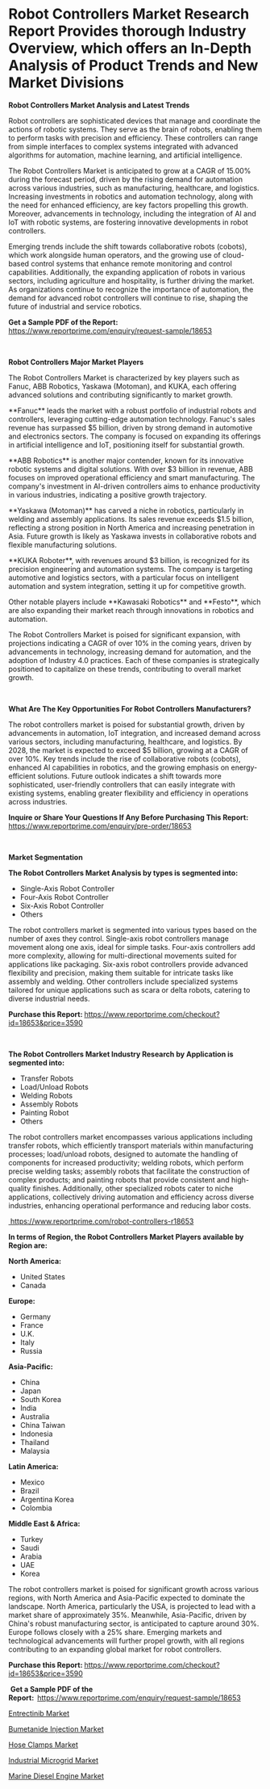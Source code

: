 <p><h1>Robot Controllers Market Research Report Provides thorough Industry Overview, which offers an In-Depth Analysis of Product Trends and New Market Divisions</h1></p><p><strong>Robot Controllers Market Analysis and Latest Trends</strong></p>
<p><p>Robot controllers are sophisticated devices that manage and coordinate the actions of robotic systems. They serve as the brain of robots, enabling them to perform tasks with precision and efficiency. These controllers can range from simple interfaces to complex systems integrated with advanced algorithms for automation, machine learning, and artificial intelligence.</p><p>The Robot Controllers Market is anticipated to grow at a CAGR of 15.00% during the forecast period, driven by the rising demand for automation across various industries, such as manufacturing, healthcare, and logistics. Increasing investments in robotics and automation technology, along with the need for enhanced efficiency, are key factors propelling this growth. Moreover, advancements in technology, including the integration of AI and IoT with robotic systems, are fostering innovative developments in robot controllers.</p><p>Emerging trends include the shift towards collaborative robots (cobots), which work alongside human operators, and the growing use of cloud-based control systems that enhance remote monitoring and control capabilities. Additionally, the expanding application of robots in various sectors, including agriculture and hospitality, is further driving the market. As organizations continue to recognize the importance of automation, the demand for advanced robot controllers will continue to rise, shaping the future of industrial and service robotics.</p></p>
<p><strong>Get a Sample PDF of the Report:&nbsp;</strong> <a href="https://www.reportprime.com/enquiry/request-sample/18653?utm_campaign=1121&utm_medium=2&utm_source=Github&utm_content=ia&utm_term=21112024&utm_id=robot-controllers">https://www.reportprime.com/enquiry/request-sample/18653</a></p>
<p>&nbsp;</p>
<p><strong>Robot Controllers Major Market Players</strong></p>
<p><p>The Robot Controllers Market is characterized by key players such as Fanuc, ABB Robotics, Yaskawa (Motoman), and KUKA, each offering advanced solutions and contributing significantly to market growth. </p><p>**Fanuc** leads the market with a robust portfolio of industrial robots and controllers, leveraging cutting-edge automation technology. Fanuc's sales revenue has surpassed $5 billion, driven by strong demand in automotive and electronics sectors. The company is focused on expanding its offerings in artificial intelligence and IoT, positioning itself for substantial growth.</p><p>**ABB Robotics** is another major contender, known for its innovative robotic systems and digital solutions. With over $3 billion in revenue, ABB focuses on improved operational efficiency and smart manufacturing. The company's investment in AI-driven controllers aims to enhance productivity in various industries, indicating a positive growth trajectory.</p><p>**Yaskawa (Motoman)** has carved a niche in robotics, particularly in welding and assembly applications. Its sales revenue exceeds $1.5 billion, reflecting a strong position in North America and increasing penetration in Asia. Future growth is likely as Yaskawa invests in collaborative robots and flexible manufacturing solutions.</p><p>**KUKA Roboter**, with revenues around $3 billion, is recognized for its precision engineering and automation systems. The company is targeting automotive and logistics sectors, with a particular focus on intelligent automation and system integration, setting it up for competitive growth.</p><p>Other notable players include **Kawasaki Robotics** and **Festo**, which are also expanding their market reach through innovations in robotics and automation. </p><p>The Robot Controllers Market is poised for significant expansion, with projections indicating a CAGR of over 10% in the coming years, driven by advancements in technology, increasing demand for automation, and the adoption of Industry 4.0 practices. Each of these companies is strategically positioned to capitalize on these trends, contributing to overall market growth.</p></p>
<p>&nbsp;</p>
<p><strong>What Are The Key Opportunities For Robot Controllers Manufacturers?</strong></p>
<p><p>The robot controllers market is poised for substantial growth, driven by advancements in automation, IoT integration, and increased demand across various sectors, including manufacturing, healthcare, and logistics. By 2028, the market is expected to exceed $5 billion, growing at a CAGR of over 10%. Key trends include the rise of collaborative robots (cobots), enhanced AI capabilities in robotics, and the growing emphasis on energy-efficient solutions. Future outlook indicates a shift towards more sophisticated, user-friendly controllers that can easily integrate with existing systems, enabling greater flexibility and efficiency in operations across industries.</p></p>
<p><strong>Inquire or Share Your Questions If Any Before Purchasing This Report:</strong> <a href="https://www.reportprime.com/enquiry/pre-order/18653?utm_campaign=1121&utm_medium=2&utm_source=Github&utm_content=ia&utm_term=21112024&utm_id=robot-controllers">https://www.reportprime.com/enquiry/pre-order/18653</a></p>
<p>&nbsp;</p>
<p><strong>Market Segmentation</strong></p>
<p><strong>The Robot Controllers Market Analysis by types is segmented into:</strong></p>
<p><ul><li>Single-Axis Robot Controller</li><li>Four-Axis Robot Controller</li><li>Six-Axis Robot Controller</li><li>Others</li></ul></p>
<p><p>The robot controllers market is segmented into various types based on the number of axes they control. Single-axis robot controllers manage movement along one axis, ideal for simple tasks. Four-axis controllers add more complexity, allowing for multi-directional movements suited for applications like packaging. Six-axis robot controllers provide advanced flexibility and precision, making them suitable for intricate tasks like assembly and welding. Other controllers include specialized systems tailored for unique applications such as scara or delta robots, catering to diverse industrial needs.</p></p>
<p><strong>Purchase this Report:&nbsp;</strong><a href="https://www.reportprime.com/checkout?id=18653&price=3590&utm_campaign=1121&utm_medium=2&utm_source=Github&utm_content=ia&utm_term=21112024&utm_id=robot-controllers">https://www.reportprime.com/checkout?id=18653&price=3590</a></p>
<p>&nbsp;</p>
<p><strong>The Robot Controllers Market Industry Research by Application is segmented into:</strong></p>
<p><ul><li>Transfer Robots</li><li>Load/Unload Robots</li><li>Welding Robots</li><li>Assembly Robots</li><li>Painting Robot</li><li>Others</li></ul></p>
<p><p>The robot controllers market encompasses various applications including transfer robots, which efficiently transport materials within manufacturing processes; load/unload robots, designed to automate the handling of components for increased productivity; welding robots, which perform precise welding tasks; assembly robots that facilitate the construction of complex products; and painting robots that provide consistent and high-quality finishes. Additionally, other specialized robots cater to niche applications, collectively driving automation and efficiency across diverse industries, enhancing operational performance and reducing labor costs.</p></p>
<p><a href="https://www.reportprime.com/robot-controllers-r18653?utm_campaign=1121&utm_medium=2&utm_source=Github&utm_content=ia&utm_term=21112024&utm_id=robot-controllers">&nbsp;https://www.reportprime.com/robot-controllers-r18653</a></p>
<p><strong>In terms of Region, the Robot Controllers Market Players available by Region are:</strong></p>
<p>
    <p> <strong> North America: </strong>
        <ul>
            <li>United States</li>
            <li>Canada</li>
        </ul>
        </p> 
    <p> <strong> Europe: </strong>
        <ul>
            <li>Germany</li>
            <li>France</li>
            <li>U.K.</li>
            <li>Italy</li>
            <li>Russia</li>
        </ul>
        </p> 
    <p> <strong> Asia-Pacific: </strong>
        <ul>
            <li>China</li>
            <li>Japan</li>
            <li>South Korea</li>
            <li>India</li>
            <li>Australia</li>
            <li>China Taiwan</li>
            <li>Indonesia</li>
            <li>Thailand</li>
            <li>Malaysia</li>
        </ul>
        </p> 
    <p> <strong> Latin America: </strong>
        <ul>
            <li>Mexico</li>
            <li>Brazil</li>
            <li>Argentina Korea</li>
            <li>Colombia</li>
        </ul>
        </p> 
    <p> <strong> Middle East & Africa: </strong>
        <ul>
            <li>Turkey</li>
            <li>Saudi</li>
            <li>Arabia</li>
            <li>UAE</li>
            <li>Korea</li>
        </ul>
    </p>
    </p>
<p><p>The robot controllers market is poised for significant growth across various regions, with North America and Asia-Pacific expected to dominate the landscape. North America, particularly the USA, is projected to lead with a market share of approximately 35%. Meanwhile, Asia-Pacific, driven by China's robust manufacturing sector, is anticipated to capture around 30%. Europe follows closely with a 25% share. Emerging markets and technological advancements will further propel growth, with all regions contributing to an expanding global market for robot controllers.</p></p>
<p><strong>Purchase this Report: </strong><a href="https://www.reportprime.com/checkout?id=18653&price=3590&utm_campaign=1121&utm_medium=2&utm_source=Github&utm_content=ia&utm_term=21112024&utm_id=robot-controllers">https://www.reportprime.com/checkout?id=18653&price=3590</a></p>
<p>&nbsp;<strong>Get a Sample PDF of the Report:&nbsp;&nbsp;</strong><a href="https://www.reportprime.com/enquiry/request-sample/18653?utm_campaign=1121&utm_medium=2&utm_source=Github&utm_content=ia&utm_term=21112024&utm_id=robot-controllers">https://www.reportprime.com/enquiry/request-sample/18653</a></p>
<p><strong></strong></p>
<p><p><a href="https://issuu.com/reportprime-2/docs/entrectinib-market-size-2030.pptx_680659b257ef94?utm_campaign=1121&utm_medium=2&utm_source=Github&utm_content=ia&utm_term=21112024&utm_id=robot-controllers">Entrectinib Market</a></p><p><a href="https://issuu.com/reportprime-2/docs/bumetanide-injection-market-size-20_4f582d7992fce6?utm_campaign=1121&utm_medium=2&utm_source=Github&utm_content=ia&utm_term=21112024&utm_id=robot-controllers">Bumetanide Injection Market</a></p><p><a href="https://github.com/AlisaRowe24/Market-Research-Report-List-1/blob/main/hose-clamps-market.md?utm_campaign=1121&utm_medium=2&utm_source=Github&utm_content=ia&utm_term=21112024&utm_id=robot-controllers">Hose Clamps Market</a></p><p><a href="https://www.linkedin.com/pulse/global-industrial-microgrid-market-analysis-2024-2031-rel1e?utm_campaign=1121&utm_medium=2&utm_source=Github&utm_content=ia&utm_term=21112024&utm_id=robot-controllers">Industrial Microgrid Market</a></p><p><a href="https://github.com/HobertDavis43/Market-Research-Report-List-1/blob/main/marine-diesel-engine-market.md?utm_campaign=1121&utm_medium=2&utm_source=Github&utm_content=ia&utm_term=21112024&utm_id=robot-controllers">Marine Diesel Engine Market</a></p></p>
